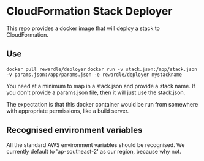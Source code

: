# CloudFormation Stack Deployer

This repo provides a docker image that will deploy a stack to CloudFormation.

## Use

`docker pull rewardle/deployer`
`docker run -v stack.json:/app/stack.json -v params.json:/app/params.json -e rewardle/deployer mystackname`

You need at a minimum to map in a stack.json and provide a stack name. If you
don't provide a params.json file, then it will just use the stack.json.

The expectation is that this docker container would be run from somewhere
with appropriate permissions, like a build server.

## Recognised environment variables

All the standard AWS environment variables should be recognised. We currently
default to 'ap-southeast-2' as our region, because why not.
